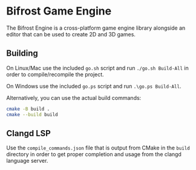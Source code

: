 # Bifrost Game Engine
The Bifrost Engine is a cross-platform game engine library alongside an editor that can be used to create 2D and 3D games.

## Building
On Linux/Mac use the included `go.sh` script and run `./go.sh Build-All` in order to compile/recompile the project.

On Windows use the included `go.ps` script and run `.\go.ps Build-All`.

Alternatively, you can use the actual build commands:
```bash
cmake -B build .
cmake --build build
```

## Clangd LSP
Use the `compile_commands.json` file that is output from CMake in the `build` directory in order to get proper 
completion and usage from the clangd language server.

